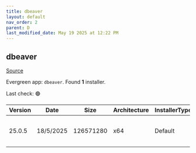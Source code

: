 ```yaml
---
title: dbeaver
layout: default
nav_order: 2
parent: D
last_modified_date: May 19 2025 at 12:22 PM
---
```


## dbeaver

[Source](https://github.com/dbeaver/dbeaver)

Evergreen app: `dbeaver`. Found **1** installer.

Last check: 🟢

| Version | Date      | Size      | Architecture | InstallerType | Type | URI                                                                                                                                                                                              |
| ------- | --------- | --------- | ------------ | ------------- | ---- | ------------------------------------------------------------------------------------------------------------------------------------------------------------------------------------------------ |
| 25.0.5  | 18/5/2025 | 126571280 | x64          | Default       | exe  | [https://github.com/dbeaver/dbeaver/releases/download/25.0.5/dbeaver-ce-25.0.5-x86_64-setup.exe](https://github.com/dbeaver/dbeaver/releases/download/25.0.5/dbeaver-ce-25.0.5-x86_64-setup.exe) |
